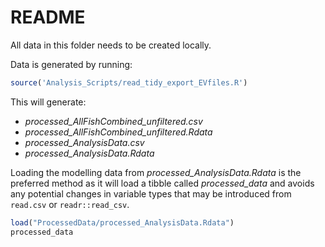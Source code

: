 # README
All data in this folder needs to be created locally.

Data is generated by running:

``` r
source('Analysis_Scripts/read_tidy_export_EVfiles.R')
```

This will generate:
- *processed_AllFishCombined_unfiltered.csv*
- *processed_AllFishCombined_unfiltered.Rdata*
- *processed_AnalysisData.csv*
- *processed_AnalysisData.Rdata*

Loading the modelling data from *processed_AnalysisData.Rdata* is the preferred method as it will load a tibble called *processed_data* and avoids any potential changes in variable types that may be introduced from `read.csv` or `readr::read_csv`.

``` r
load("ProcessedData/processed_AnalysisData.Rdata")
processed_data
```
